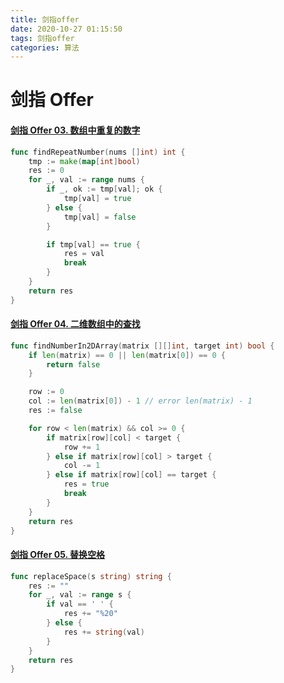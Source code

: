 ```yaml
---
title: 剑指offer
date: 2020-10-27 01:15:50
tags: 剑指offer
categories: 算法
---
```


# 剑指 Offer

#### [剑指 Offer 03. 数组中重复的数字](https://leetcode-cn.com/problems/shu-zu-zhong-zhong-fu-de-shu-zi-lcof/)

```go
func findRepeatNumber(nums []int) int {
    tmp := make(map[int]bool)
    res := 0
    for _, val := range nums {
        if _, ok := tmp[val]; ok {
            tmp[val] = true
        } else {
            tmp[val] = false
        }

        if tmp[val] == true {
            res = val
            break
        }
    }
    return res
}
```

#### [剑指 Offer 04. 二维数组中的查找](https://leetcode-cn.com/problems/er-wei-shu-zu-zhong-de-cha-zhao-lcof/)

```go
func findNumberIn2DArray(matrix [][]int, target int) bool {
    if len(matrix) == 0 || len(matrix[0]) == 0 {
        return false
    }

    row := 0
    col := len(matrix[0]) - 1 // error len(matrix) - 1
    res := false

    for row < len(matrix) && col >= 0 {
        if matrix[row][col] < target {
            row += 1
        } else if matrix[row][col] > target {
            col -= 1
        } else if matrix[row][col] == target {
            res = true
            break
        }
    }
    return res
}
```

#### [剑指 Offer 05. 替换空格](https://leetcode-cn.com/problems/ti-huan-kong-ge-lcof/)

```go
func replaceSpace(s string) string {
    res := ""
    for _, val := range s {
        if val == ' ' { 
            res += "%20"
        } else {
            res += string(val)
        }
    }
    return res
}
```































